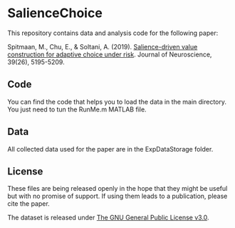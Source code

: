 # SalienceChoice
This repository contains data and analysis code for the following paper:

Spitmaan, M., Chu, E., & Soltani, A. (2019). [Salience-driven value construction for adaptive choice under risk](https://www.jneurosci.org/content/39/26/5195.abstract?casa_token=PZpUzXffGCMAAAAA:mlzNPfbKNMn-Wl1NAHEqvy--olGaiQvF74LmsGXvGoNERDzcFy7acQXL8oKAD3IgEgSYKxavAeHoxA). Journal of Neuroscience, 39(26), 5195-5209.

## Code
You can find the code that helps you to load the data in the main directory. You just need to tun the RunMe.m MATLAB file.

## Data
All collected data used for the paper are in the ExpDataStorage folder. 

## License
These files are being released openly in the hope that they might be useful but with no promise of support. If using them leads to a publication, please cite the paper.

The dataset is released under [The GNU General Public License v3.0](https://www.gnu.org/licenses/gpl-3.0.en.html).
